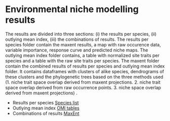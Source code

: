 Environmental niche modelling results
===========

The results are divided into three sections: (i) the results per species, (ii) outlying mean index, (iii) the combinations of results. The results per species folder contain the maxent results, a map with raw occurence data, variable importance, response curve and predicted niche maps. The outlying mean index folder contains, a table with normalized site traits per species and a table with the raw site traits per species. The maxent folder contain the combined results of results per species and outlying mean index folder. It contains dataframes with clusters of alike species, dendrograms of these clusters and the phylogenetic trees based on the three methods used (1. niche trait space overlap derived from maxent projections. 2. niche trait space overlap derived from raw occurrence points. 3. niche space overlap derived from maxent projections) . 

- Results per species [Species list](per_species)
- Outlying mean index [OMI tables](OMI)
- Combinations of results [MaxEnt](maxent)

